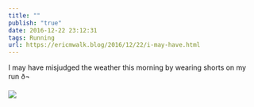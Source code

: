 ```yaml
---
title: ""
publish: "true"
date: 2016-12-22 23:12:31
tags: Running
url: https://ericmwalk.blog/2016/12/22/i-may-have.html
---
```


I may have misjudged the weather this morning by wearing shorts on my run ð¬

![](https://ericmwalk.blog/uploads/2022/d6d0c24e84.jpg)
